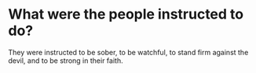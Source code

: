 # What were the people instructed to do?

They were instructed to be sober, to be watchful, to stand firm against the devil, and to be strong in their faith.
